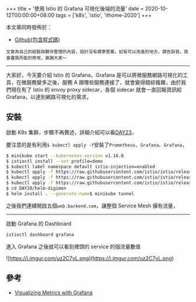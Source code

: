 +++
title = '使用 Istio 的 Grafana 可視化後端的流量'
date = 2020-10-12T00:00:00+08:00
tags = ['k8s', 'istio', 'ithome-2020']
+++

本文章同時發佈於：

- [Github(包含程式碼)](https://github.com/superj80820/2020-ithelp-contest/blob/master/DAY28)

```
文章為自己的經驗與夥伴整理的內容，設計沒有標準答案，如有可以改進的地方，請告訴我，我會盡我所能的修改，謝謝大家～
```

---

大家好，今天要介紹 Istio 的 Grafana，Grafana
是可以將微服務網路可視化的工具，在微服務變多之後，服務 A
跟哪些服務連接了，就會變得錯綜複雜，由於我們現在有了 Istio 的 envoy
proxy sidecar，各個 sidecar 就會一直回報資訊給
Grafana，以達到網路可視化的需求。

## 安裝

啟動 K8s 集群，步驟不再贅述，詳細介紹可以看[DAY23](https://ithelp.ithome.com.tw/articles/10250134)，

要注意的是有利用`$ kubectl apply -f`安裝了`Prometheus`、`Grafana`、`Grafana`，

```bash
$ minikube start --kubernetes-version v1.16.0
$ istioctl install --set profile=demo
$ kubectl label namespace default istio-injection=enabled
$ kubectl apply -f https://raw.githubusercontent.com/istio/istio/release-1.7/samples/addons/prometheus.yaml
$ kubectl apply -f https://raw.githubusercontent.com/istio/istio/release-1.7/samples/addons/grafana.yaml
$ kubectl apply -f https://raw.githubusercontent.com/istio/istio/release-1.7/samples/addons/Grafana.yaml
$ cd DAY28/helm-digimon
$ helm install . --generate-name$ minikube tunnel
```

之後我們連續開啟五個`web.backend.com`，讓整個 Service Mesh
擁有流量，

---

啟動 Grafana 的 Dashboard

```bash
istioctl dashboard grafana
```

進入 Grafana 之後就可以看到裡頭的 service 的個流量數值

![https://i.imgur.com/uz2C7vL.png](https://i.imgur.com/uz2C7vL.png)

## 參考

- [Visualizing
Metrics with Grafana](https://istio.io/latest/docs/tasks/observability/metrics/using-istio-dashboard/)